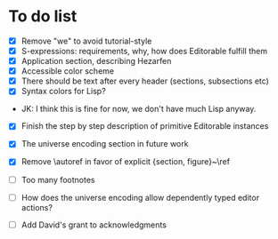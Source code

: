 # To do list

- [x] Remove "we" to avoid tutorial-style
- [x] S-expressions: requirements, why, how does Editorable fulfill them
- [x] Application section, describing Hezarfen
- [x] Accessible color scheme
- [x] There should be text after every header (sections, subsections etc)
- [x] Syntax colors for Lisp?
 * JK: I think this is fine for now, we don't have much Lisp anyway.
- [x] Finish the step by step description of primitive Editorable instances
- [x] The universe encoding section in future work
- [x] Remove \autoref in favor of explicit {section, figure}~\ref
- [ ] Too many footnotes
- [ ] How does the universe encoding allow dependently typed editor actions?
- [ ] Add David's grant to acknowledgments


